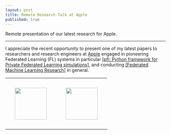 ```yaml
---
layout: post
title: Remote Research Talk at Apple
published: true
---
```


Remote presentation of our latest research for Apple.


---

I appreciate the recent opportunity to present one of my latest papers to researchers and research engineers at [Apple](https://www.apple.com/) engaged in pioneering Federated Learning (FL) systems in particular [[pfl: Python framework for Private Federated Learning simulations]](https://github.com/apple/pfl-research), and conducting [[Federated Machine Learning Research]](https://machinelearning.apple.com/research?page=1&q=federated+learning) in general.

<table style="text-align:center;">
<tr>
<td style="padding:30px;text-align:center;vertical-align:middle;"> <img height="100px" src="https://burlachenkok.github.io/materials/KAUST-logo.svg"/> </td>
<td style="padding:30px;text-align:center;vertical-align:middle;"> <img height="100px" src="https://burlachenkok.github.io/materials/Apple_logo_black.svg"/> </td>
</tr>
</table>
